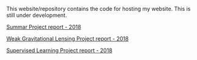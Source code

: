 This website/repository contains the code for hosting my website. This is still under development. 

[Summar Project report - 2018](Summer_Project_2018_Report.pdf)

[Weak Gravitational Lensing Project report - 2018](weak_lensing_project_report_2018.pdf)

[Supervised Learning Project report - 2018](SLP_report_2018.pdf)
